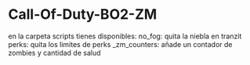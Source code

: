# Call-Of-Duty-BO2-ZM
en la carpeta scripts tienes disponibles:
no_fog: quita la niebla en tranzit
perks: quita los limites de perks
_zm_counters: añade un contador de zombies y cantidad de salud
